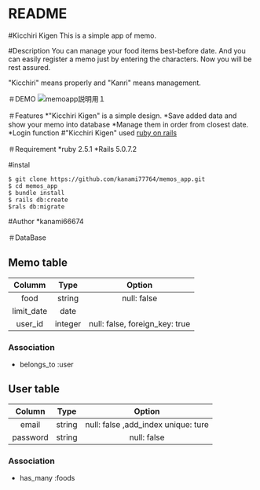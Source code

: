# README

#Kicchiri Kigen
This is a simple app of memo.

#Description
You can manage your food items best-before date.
And you can easily register a memo just by entering the characters.
Now you will be rest assured.

"Kicchiri" means properly and "Kanri" means management.


＃DEMO
![memoapp説明用１](https://user-images.githubusercontent.com/64050565/83348378-ee67e780-a366-11ea-8933-6b60b35f84cc.png)


＃Features
*"Kicchiri Kigen" is a simple design.
*Save added data and show your memo into database
*Manage them in order from closest date.
*Login function
#"Kicchiri Kigen" used [ruby on rails](https://rubyonrails.org/)


＃Requirement
*ruby 2.5.1
*Rails 5.0.7.2


#instal
```
$ git clone https://github.com/kanami77764/memos_app.git
$ cd memos_app
$ bundle install
$ rails db:create
$rals db:migrate
```

#Author
*kanami66674

＃DataBase
## Memo table
| Columm | Type | Option |
|:------:|:----:|:------:|
|food|string|null: false|
|limit_date|date||
|user_id|integer|null: false, foreign_key: true|

### Association
- belongs_to :user


## User table
| Column | Type | Option |
|:------:|:----:|:------:|
|email|string|null: false ,add_index  unique: ture|
|password|string|null: false|

### Association
- has_many :foods


